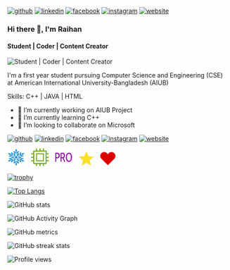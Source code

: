 [<img src='https://cdn.jsdelivr.net/npm/simple-icons@3.0.1/icons/github.svg' alt='github' height='40'>](https://github.com/superraihan)  [<img src='https://cdn.jsdelivr.net/npm/simple-icons@3.0.1/icons/linkedin.svg' alt='linkedin' height='40'>](https://www.linkedin.com/in/raihan-nibir/)  [<img src='https://cdn.jsdelivr.net/npm/simple-icons@3.0.1/icons/facebook.svg' alt='facebook' height='40'>](https://www.facebook.com/RaihanNibir19)  [<img src='https://cdn.jsdelivr.net/npm/simple-icons@3.0.1/icons/instagram.svg' alt='instagram' height='40'>](https://www.instagram.com/raxstar_raihan/)  [<img src='https://cdn.jsdelivr.net/npm/simple-icons@3.0.1/icons/icloud.svg' alt='website' height='40'>](www.superraihan.xyz)  



### Hi there 👋, I'm Raihan 
#### Student | Coder | Content Creator
![Student | Coder | Content Creator](https://miro.medium.com/v2/resize:fit:828/0*x4rQFjfi0iK3gS1T.gif)

I'm a first year student pursuing Computer Science and Engineering (CSE) at American International University-Bangladesh (AIUB)

Skills: C++ | JAVA | HTML 

- 🔭 I’m currently working on AIUB Project 
- 🌱 I’m currently learning C++ 
- 👯 I’m looking to collaborate on Microsoft 


[<img src='https://cdn.jsdelivr.net/npm/simple-icons@3.0.1/icons/github.svg' alt='github' height='40'>](https://github.com/superraihan)  [<img src='https://cdn.jsdelivr.net/npm/simple-icons@3.0.1/icons/linkedin.svg' alt='linkedin' height='40'>](https://www.linkedin.com/in/raihan-nibir/)  [<img src='https://cdn.jsdelivr.net/npm/simple-icons@3.0.1/icons/facebook.svg' alt='facebook' height='40'>](https://www.facebook.com/RaihanNibir19)  [<img src='https://cdn.jsdelivr.net/npm/simple-icons@3.0.1/icons/instagram.svg' alt='instagram' height='40'>](https://www.instagram.com/raxstar_raihan/)  [<img src='https://cdn.jsdelivr.net/npm/simple-icons@3.0.1/icons/icloud.svg' alt='website' height='40'>](www.superraihan.xyz)  

<a href='https://archiveprogram.github.com/'><img src='https://raw.githubusercontent.com/acervenky/animated-github-badges/master/assets/acbadge.gif' width='40' height='40'></a> <a href='https://docs.github.com/en/developers'><img src='https://raw.githubusercontent.com/acervenky/animated-github-badges/master/assets/devbadge.gif' width='40' height='40'></a> <a href='https://github.com/pricing'><img src='https://raw.githubusercontent.com/acervenky/animated-github-badges/master/assets/pro.gif' width='40' height='40'></a> <a href='https://stars.github.com/'><img src='https://raw.githubusercontent.com/acervenky/animated-github-badges/master/assets/starbadge.gif' width='35' height='35'></a> <a href='https://docs.github.com/en/github/supporting-the-open-source-community-with-github-sponsors'><img src='https://raw.githubusercontent.com/acervenky/animated-github-badges/master/assets/sponsorbadge.gif' width='35' height='35'></a> 

[![trophy](https://github-profile-trophy.vercel.app/?username=superraihan)](https://github.com/ryo-ma/github-profile-trophy)

[![Top Langs](https://github-readme-stats.vercel.app/api/top-langs/?username=superraihan)](https://github.com/anuraghazra/github-readme-stats)

![GitHub stats](https://github-readme-stats.vercel.app/api?username=superraihan&show_icons=true)  

![GitHub Activity Graph](https://activity-graph.herokuapp.com/graph?username=superraihan)  

![GitHub metrics](https://metrics.lecoq.io/superraihan)  

![GitHub streak stats](https://streak-stats.demolab.com/?user=superraihan)  

![Profile views](https://gpvc.arturio.dev/superraihan)  
